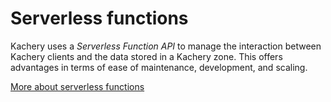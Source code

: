 # Serverless functions

Kachery uses a *Serverless Function API* to manage the interaction between Kachery clients and the data stored in a Kachery zone. This offers advantages in terms of ease of maintenance, development, and scaling.

[More about serverless functions](https://gist.github.com/magland/510bad7cc24bc44f9b064f7e4d6b1a88)